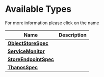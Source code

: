 # Available Types

For more information please click on the name
<center>

| Name | Description |
|---|---|
| **[ObjectStoreSpec](objectstore_types.md)** |  |
| **[ServiceMonitor](servicemonitor_types.md)** |  |
| **[StoreEndpointSpec](storeendpoint_types.md)** |  |
| **[ThanosSpec](thanos_types.md)** |  |
</center>

